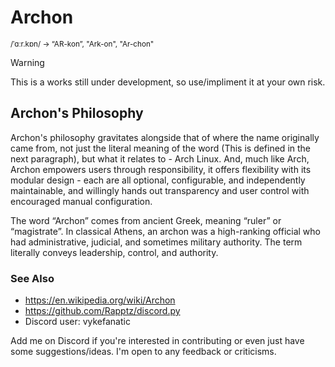 # Archon
<sup>/ˈɑːr.kɒn/ -> “AR-kon”, "Ark-on", "Ar-chon"</sup><br/>
> [!WARNING]
> This is a works still under development, so use/impliment it at your own risk.

## Archon's Philosophy
Archon's philosophy gravitates alongside that of where the name originally came from, not just the literal meaning of the word (This is defined in the next paragraph), but what it relates to - Arch Linux. And, much like Arch, Archon empowers users through responsibility, it offers flexibility with its modular design - each are all optional, configurable, and independently maintainable, and willingly hands out transparency and user control with encouraged manual configuration.

The word “Archon” comes from ancient Greek, meaning “ruler” or “magistrate”. In classical Athens, an archon was a high-ranking official who had administrative, judicial, and sometimes military authority. The term literally conveys leadership, control, and authority.

### See Also
- https://en.wikipedia.org/wiki/Archon
- https://github.com/Rapptz/discord.py
- Discord user: vykefanatic

Add me on Discord if you're interested in contributing or even just have some suggestions/ideas. I'm open to any feedback or criticisms.
